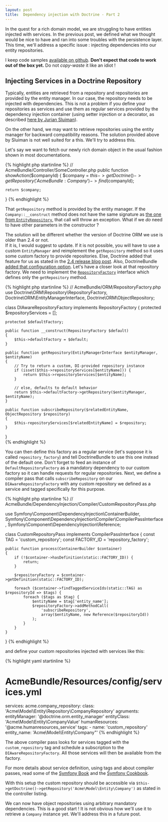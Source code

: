 ```yaml
---
layout: post
title:  Dependency injection with Doctrine - Part 2
---
```


In the quest for a rich domain model, we are struggling to have entities injected with services.
In the previous post, we defined what we thought would be nice to have and ran
into some troubles with the persistence layer.  This time, we'll address a specific issue :
injecting dependencies into our entity repositories.

I keep code samples [available on github](https://github.com/abstrus/AbstrusRichModelBundle). 
**Don't expect that code to work out of the box yet.**  Do not *copy-waste* it like an idiot !

## Injecting Services in a Doctrine Repository

Typically, entities are retrieved from a repository and repositories are provided by the entity
manager.  In our case, the repository needs to be injected with dependencies.  This is not a problem 
if you define your repositories as services and use them as regular services provided by the 
dependency injection container (using setter injection or a decorator, as described [here by Jurian 
Sluiman](https://juriansluiman.nl/article/142/dependency-injection-in-a-doctrine-repository)).

On the other hand, we may want to retrieve repositories using the entity manager for backward 
compatibility reasons.  The solution provided above by Sluiman is not well suited for a this.  We'll
try to address this.

Let's say we want to fetch our newly rich domain object in the usual fashion shown in most
documentations.

{% highlight php startinline %}
// AcmeBundle/Controller/SomeController.php
public function showAction($companyId)
{
    $company = $this->getDoctrine()->getRepository('AcmeBundle:Company')
        ->find($companyId);
    
    return $company;
}
{% endhighlight %}

That `getRepository` method is provided by the entity manager.  If the `Company::__construct` method 
does not have the same signature as 
[the one from `EntityRepository`](http://www.doctrine-project.org/api/orm/2.4/source-class-Doctrine.ORM.EntityRepository.html#___construct), that call will throw an exception.  What if we 
*do* need to have other parameters in the constructor ?

The solution will be different whether the version of Doctrine ORM we use is older than 2.4 or not.  
If it is, I would suggest to update.  If it is not possible, you will have to use a custom 
`EntityManager` and reimplement the `getRepository` method so it uses some custom factory to provide 
repositories.  Else, Doctrine added that feature for us as stated in the 
[2.4 release blog post](http://www.doctrine-project.org/2013/09/11/doctrine-2-4-released.html). 
Also, DoctrineBundle 
[added that configuration option](https://github.com/doctrine/DoctrineBundle/pull/204).  Let's have 
a closer look at that repository factory.  We need to implement the
[`RepositoryFactory`](http://www.doctrine-project.org/api/orm/2.4/class-Doctrine.ORM.Repository.RepositoryFactory.html)
interface which defines only the `getRepository` method.

{% highlight php startinline %}
// AcmeBundle/ORM/RepositoryFactory.php
use Doctrine\ORM\Repository\RepositoryFactory,
    Doctrine\ORM\EntityManagerInterface,
    Doctrine\ORM\ObjectRepository;

class DIAwareRepositoryFactory
    implements RepositoryFactory
{
    protected $repositoryServices = [];
    
    protected $defaultFactory;
    
    public function __construct(RepositoryFactory $default)
    {
        $this->defaultFactory = $default;
    }
    
    public function getRepository(EntityManagerInterface $entityManager, $entityName)
    {
        // Try to return a custom, DI-provided repository instance
        if (isset($this->repositoryServices[$entityName])) {
            return $this->repositoryServices[$entityName];
        }
        
        // else, defaults to default behavior
        return $this->defaultFactory->getRepository($entityManager, $entityName);
    }
    
    public function subscribeRepository($relatedEntityName, ObjectRepository $repository)
    {
        $this-repositoryServices[$relatedEntityName] = $repository;
    }
}   
{% endhighlight %}

You can then define this factory as a regular service (let's suppose it is called `repository_factory`) 
and tell DoctrineBundle to use this one instead of the default one.  Don't forget to feed an 
instance of `DefaultRepositoryFactory` as a mandatory dependency to our custom factory so it can 
handle requests for regular repositories.  Next, we define a compiler pass that calls 
`subscribeRepository` on our `DIAwareRepositoryFactory` with any custom repository we defined as a
service and tagged specifically for this purpose.

{% highlight php startinline %}
// AcmeBundle/DependencyInjection/Compiler/CustomRepositoryPass.php

use Symfony\Component\DependencyInjection\ContainerBuilder,
    Symfony\Component\DependencyInjection\Compiler\CompilerPassInterface,
    Symfony\Component\DependencyInjection\Reference;

class CustomRepositoryPass implements CompilerPassInterface
{
    const TAG = 'custom_repository';
    const FACTORY_ID = 'repository_factory';

    public function process(ContainerBuilder $container)
    {
        if (!$container->hasDefinition(static::FACTORY_ID)) {
            return;
        }

        $repositoryFactory = $container->getDefinition(static::FACTORY_ID);

        foreach ($container->findTaggedServiceIds(static::TAG) as $repositoryId => $tags) {
            foreach ($tags as $tag) {
                $entityName = $tag['entity_name'];
                $repositoryFactory->addMethodCall(
                    'subscribeRepository',
                    array($entityName, new Reference($repositoryId))
                );
            }
        }
    }
}
{% endhighlight %}

and define your custom repositories injected with services like this:

{% highlight yaml startinline %}
# AcmeBundle/Resources/config/services.yml
services:
    acme.company_repository:
        class: 'Acme\Model\Entity\Repository\CompanyRepository'
        agruments:
            entityManager:  '@doctrine.orm.entity_manager'
            entityClass:    'Acme\Model\Entity\CompanyValue'
            humanResources: '@acme.humanresources_service'
        tags:
            -
                name: 'custom_repository'
                entity_name: 'Acme\Model\Entity\Company"'
{% endhighlight %}

The above compiler pass looks for services tagged with the `custom_repository` tag and schedule 
a subscription to the `DIAwareRepositoryFactory`.  All those services will then be available from
the factory.

For more details about service definition, using tags and about compiler passes, read some of the
[Symfony Book](http://symfony.com/doc/current/book/index.html) and the 
[Symfony Cookbook](http://symfony.com/doc/current/cookbook/index.html).

With this setup the custom repository should be accessible via 
`$this->getDoctrine()->getRepository('Acme\Model\Entity\Company')` as stated in the controller 
listing.

We can now have object repositories using arbitrary mandatory dependencies.  This is a good start !
It is not obvious how we'll use it to retrieve  a `Company` instance yet.  We'll address this in a 
future post.

